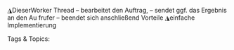 ◮DieserWorker Thread
– bearbeitet den Auftrag, – sendet ggf. das Ergebnis an den Au frufer
– beendet sich anschließend
Vorteile
◮einfache Implementierung

   Tags & Topics:
   